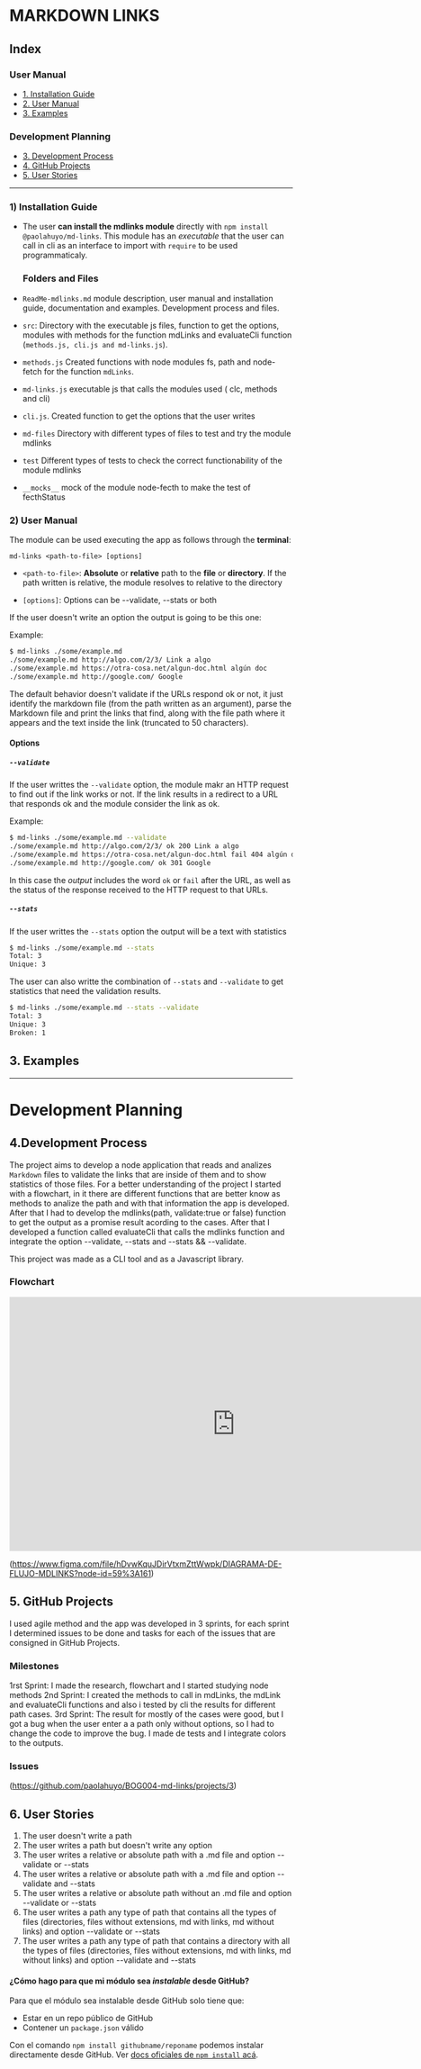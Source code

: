 # MARKDOWN LINKS

## Index

### User Manual 
* [1. Installation Guide](#1-Installation-Guide)
* [2. User Manual](#2-User-Manual)
* [3. Examples](#3-Examples)

### Development Planning
* [3. Development Process](#3-Development-Process)
* [4. GitHub Projects](#4-GitHub-Projects)
* [5. User Stories](#4-User-Stories)

***

### 1) Installation Guide

* The user **can install the mdlinks module** directly with `npm install @paolahuyo/md-links`. This module has an _executable_ that the user can call in cli as an interface to import with `require` to be used programmaticaly.

  ### Folders and Files

* `ReadMe-mdlinks.md` module description, user manual and installation guide,
  documentation and examples. Development process and files.
* `src`: Directory with the executable js files, function to get the options, modules with methods for the function mdLinks and evaluateCli function (`methods.js, cli.js and md-links.js`).
* `methods.js` Created functions with node modules fs, path and node-fetch for the function `mdLinks`.
* `md-links.js` executable js that calls the modules used ( clc, methods and cli)
* `cli.js`. Created function to get the options that the user writes
* `md-files` Directory with different types of files to test and try the module mdlinks
* `test` Different types of tests to check the correct functionability of the module mdlinks
* `__mocks__` mock of the module node-fecth to make the test of fecthStatus

### 2) User Manual

The module can be used executing the app as follows through the **terminal**:

`md-links <path-to-file> [options]`

* `<path-to-file>`: **Absolute** or **relative** path to the **file** or **directory**.
If the path written is relative, the module resolves to relative to the directory

* `[options]`: 
Options can be --validate, --stats or both

If the user doesn't write an option the output is going to be this one:

Example:

```sh
$ md-links ./some/example.md
./some/example.md http://algo.com/2/3/ Link a algo
./some/example.md https://otra-cosa.net/algun-doc.html algún doc
./some/example.md http://google.com/ Google
```

The default behavior doesn't validate if the URLs respond ok or not,
it just identify the markdown file (from the path written as an
argument), parse the Markdown file and print the links that find, along with the file path where it appears and the text inside the link (truncated to 50 characters).

#### Options

##### `--validate`

If the user writtes the `--validate` option, the module makr an HTTP request to
find out if the link works or not. If the link results in a redirect to a
URL that responds ok and the module consider the link as ok.

Example:

```sh
$ md-links ./some/example.md --validate
./some/example.md http://algo.com/2/3/ ok 200 Link a algo
./some/example.md https://otra-cosa.net/algun-doc.html fail 404 algún doc
./some/example.md http://google.com/ ok 301 Google
```

In this case the _output_ includes the word `ok` or `fail` after
the URL, as well as the status of the response received to the HTTP request to that
URLs.

##### `--stats`

If the user writtes the `--stats` option the output will be a text with statistics

```sh
$ md-links ./some/example.md --stats
Total: 3
Unique: 3
```

The user can also writte the combination of `--stats` and `--validate` to get statistics that
need the validation results.

```sh
$ md-links ./some/example.md --stats --validate
Total: 3
Unique: 3
Broken: 1
```
## 3. Examples





***

# Development Planning

## 4.Development Process 

The project aims to develop a node application that reads and analizes `Markdown` files to validate the links that are inside of them and to show statistics of those files. For a better understanding of the project I started with a flowchart, in it there are different functions that are better know as methods to analize the path and with that information the app is developed. After that I had to develop the mdlinks(path, validate:true or false) function to get the output as a promise result acording to the cases. After that I developed a function called evaluateCli that calls the mdlinks function and integrate the option --validate, --stats and --stats && --validate.

This project was made as a CLI tool and as a Javascript library.

### Flowchart

<iframe style="border: 1px solid rgba(0, 0, 0, 0.1);" width="800" height="450" src="https://www.figma.com/embed?embed_host=share&url=https%3A%2F%2Fwww.figma.com%2Ffile%2FhDvwKquJDirVtxmZttWwpk%2FDIAGRAMA-DE-FLUJO-MDLINKS%3Fnode-id%3D59%253A161" allowfullscreen></iframe>

(https://www.figma.com/file/hDvwKquJDirVtxmZttWwpk/DIAGRAMA-DE-FLUJO-MDLINKS?node-id=59%3A161)

## 5. GitHub Projects

I used agile method and the app was developed in 3 sprints, for each sprint I determined issues to be done and tasks for each of the issues that are consigned in GitHub Projects.

### Milestones
1rst Sprint: I made the research, flowchart and I started studying node methods
2nd Sprint: I created the methods to call in mdLinks, the mdLink and evaluateCli functions and also i tested by cli the results for different path cases.
3rd Sprint: The result for mostly of the cases were good, but I got a bug when the user enter a a path only without options, so I had to change the code to improve the bug. I made de tests and I integrate colors to the outputs.

### Issues 

(https://github.com/paolahuyo/BOG004-md-links/projects/3)

## 6. User Stories

1. The user doesn't write a path
2. The user writes a path but doesn't write any option
3. The user writes a relative or absolute path with a .md file and option --validate or --stats
4. The user writes a relative or absolute path with a .md file and option --validate and --stats
5. The user writes a relative or absolute path without an .md file and option --validate or --stats
6. The user writes a path any type of path that contains all the types of files (directories, files  without extensions, md with links, md without links) and option --validate or --stats
7. The user writes a path any type of path that contains a directory with all the types of files (directories, files  without extensions, md with links, md without links) and option --validate and --stats

#### ¿Cómo hago para que mi módulo sea _instalable_ desde GitHub?

Para que el módulo sea instalable desde GitHub solo tiene que:

* Estar en un repo público de GitHub
* Contener un `package.json` válido

Con el comando `npm install githubname/reponame` podemos instalar directamente
desde GitHub. Ver [docs oficiales de `npm install` acá](https://docs.npmjs.com/cli/install).

